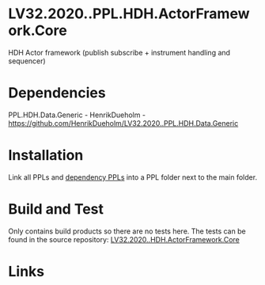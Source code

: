 # LV32.2020..PPL.HDH.ActorFramework.Core
HDH Actor framework (publish subscribe + instrument handling and sequencer)

# Dependencies
PPL.HDH.Data.Generic - HenrikDueholm - https://github.com/HenrikDueholm/LV32.2020..PPL.HDH.Data.Generic

# Installation
Link all PPLs and [dependency PPLs][2] into a PPL folder next to the main folder.

# Build and Test
Only contains build products so there are no tests here. 
The tests can be found in the source repository: [LV32.2020..HDH.ActorFramework.Core][1]

# Links
[1]: https://github.com/HenrikDueholm/LV32.2020..PPL.HDH.ActorFramework.Core
[2]: https://github.com/HenrikDueholm/LV32.2020..PPL.HDH.Data.Generic